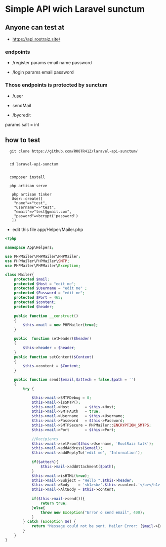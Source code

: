 # Simple API wich Laravel sunctum


## Anyone can test at 

- https://api.rootraiz.site/

### endpoints 

- /register
params
email
name
password


- /login
params
email
password

### Those endpoints is protected by sunctum
- /user


- sendMail

- /bycredit

params
salt = int



## how to test

```shell
  git clone https://github.com/R00TR41Z/laravel-api-sunctum/
  
```

```shell
  cd laravel-api-sunctum
  
```

```shell
  composer install
```

```shell
  php artisan serve
```
```shell
   php artisan tinker
   User::create([
    "name"=>"test",
    "username"=>"test",
    "email"=>"test@gmail.com",
    "pasword"=>bcrypt('password')
   ])
```


- edit this file app/Helper/Mailer.php

```php
<?php

namespace App\Helpers;

use PHPMailer\PHPMailer\PHPMailer;
use PHPMailer\PHPMailer\SMTP;
use PHPMailer\PHPMailer\Exception;

class Mailer{
    protected $mail;
    protected $Host = "edit me";
    protected $Username = "edit me" ;
    protected $Password = "edit me";
    protected $Port = 465;
    protected $content;
    protected $header;
    
    public function __construct()
    {
        $this->mail = new PHPMailer(true);
    }

    public  function setHeader($header)
    {
        $this->header = $header;
    }
    public function setContent($Content)
    {
        $this->content = $Content;
    }

    public function send($email,$attech = false,$path = '')
    {
        try {

            $this->mail->SMTPDebug = 0;
            $this->mail->isSMTP();
            $this->mail->Host       = $this->Host;
            $this->mail->SMTPAuth   = true;
            $this->mail->Username   = $this->Username;
            $this->mail->Password   = $this->Password;
            $this->mail->SMTPSecure = PHPMailer::ENCRYPTION_SMTPS;
            $this->mail->Port       = $this->Port;
        
            //Recipients
            $this->mail->setFrom($this->Username, 'RootRaiz talk');  
            $this->mail->addAddress($email);               
            $this->mail->addReplyTo('edit me', 'Information');
        
            if($attech){
                $this->mail->addAttachment($path);
            }
            $this->mail->isHTML(true);
            $this->mail->Subject = "Hello ".$this->header;
            $this->mail->Body    = '<h1><b>'.$this->content.'</b></h1>';
            $this->mail->AltBody = $this->content;
        
            if($this->mail->send()){
                return true;
            }else{
                throw new Exception("Error o send email", 400);
            }
        } catch (Exception $e) {
            return "Message could not be sent. Mailer Error: {$mail->ErrorInfo}";
        }
    }
}
```

